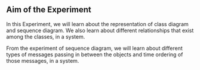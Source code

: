 ## Aim of the Experiment

In this Experiment, we will learn about the representation of class diagram and sequence diagram. We also learn about different relationships that exist among the classes, in a system.

From the experiment of sequence diagram, we will learn about different types of messages passing in between the objects and time ordering of those messages, in a system.